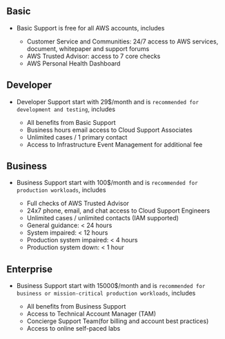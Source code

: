 ## Basic

- Basic Support is free for all AWS accounts, includes

  - Customer Service and Communities: 24/7 access to AWS services, document, whitepaper and support forums
  - AWS Trusted Advisor: access to 7 core checks
  - AWS Personal Health Dashboard

## Developer

- Developer Support start with 29$/month and is `recommended for development and testing`, includes

  - All benefits from Basic Support
  - Business hours email access to Cloud Support Associates
  - Unlimited cases / 1 primary contact
  - Access to Infrastructure Event Management for additional fee

## Business

- Business Support start with 100$/month and is `recommended for production workloads`, includes

  - Full checks of AWS Trusted Advisor
  - 24x7 phone, email, and chat access to Cloud Support Engineers
  - Unlimited cases / unlimited contacts (IAM supported)
  - General guidance: < 24 hours
  - System impaired: < 12 hours
  - Production system impaired: < 4 hours
  - Production system down: < 1 hour

## Enterprise

- Business Support start with 15000$/month and is `recommended for business or mission-critical production workloads`, includes

  - All benefits from Business Support
  - Access to Technical Account Manager (TAM)
  - Concierge Support Team(for billing and account best practices)
  - Access to online self-paced labs
